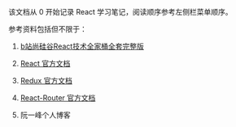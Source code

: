 该文档从 0 开始记录 React 学习笔记，阅读顺序参考左侧栏菜单顺序。

参考资料包括但不限于：

1. [b站尚硅谷React技术全家桶全套完整版](https://www.bilibili.com/video/BV1wy4y1D7JT)

2. [React 官方文档](https://react.docschina.org/)

3. [Redux 官方文档](http://cn.redux.js.org/)

4. [React-Router 官方文档](https://reactrouter.com/)

5. 阮一峰个人博客